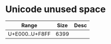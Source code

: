 # Unicode unused space

Range         |Size   |Desc   |
--------------|-------|-------|
U+E000..U+F8FF|6399   |
